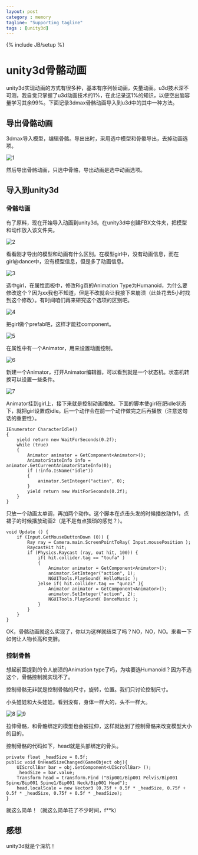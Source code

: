 ```yaml
---
layout: post
category : memory
tagline: "Supporting tagline"
tags : [unity3d]
---
```

{% include JB/setup %}

# unity3d骨骼动画
unity3d实现动画的方式有很多种，基本有序列帧动画，矢量动画。u3d技术深不可测，我自觉只掌握了u3d动画技术的1%，在此记录这1%的知识，以便空出脑容量学习其余99%。下面记录3dmax骨骼动画导入到u3d中的其中一种方法。

## 导出骨骼动画
3dmax导入模型，编辑骨骼。导出出时，采用选中模型和骨骼导出，去掉动画选项。

![1](/../../assets/images/unity3d-bone-animation/1.jpg)

然后导出骨骼动画，只选中骨骼，导出动画是选中动画选项。

## 导入到unity3d

### 骨骼动画

有了原料，现在开始导入动画到unity3d。在unity3d中创建FBX文件夹，把模型和动作放入该文件夹。

![2](/../../assets/images/unity3d-bone-animation/2.jpg)

看看刚才导出的模型和动画有什么区别。在模型girl中，没有动画信息，而在girl@dance中，没有模型信息，但是多了动画信息。

![3](/../../assets/images/unity3d-bone-animation/3.jpg)

选中girl，在属性面板中，修改Rig页的Animation Type为Humanoid，为什么要修改这个？因为xx我也不知道，但是不改就会让我接下来崩溃（此处花去5小时找到这个修改）。有时间咱们再来研究这个选项的区别吧。

![4](/../../assets/images/unity3d-bone-animation/4.jpg)

把girl做个prefab吧，这样才能挂component。

![5](/../../assets/images/unity3d-bone-animation/5.jpg)

在属性中有一个Animator，用来设置动画控制。

![6](/../../assets/images/unity3d-bone-animation/6.jpg)

新建一个Animator，打开Animator编辑器，可以看到就是一个状态机。状态机转换可以设置一些条件。

![7](/../../assets/images/unity3d-bone-animation/7.jpg)

Animator挂到girl上，接下来就是控制动画播放。下面的脚本使girl在肥idle状态下，就把girl设置成idle。后一个动作会在前一个动作做完之后再播放（注意这句话的重要性）。

	IEnumerator CharacterIdle()
	{
		yield return new WaitForSeconds(0.2f);
		while (true)
		{
			Animator animator = GetComponent<Animator>();
			AnimatorStateInfo info = animator.GetCurrentAnimatorStateInfo(0);
			if (!info.IsName("idle"))
			{
				animator.SetInteger("action", 0);
			}
			yield return new WaitForSeconds(0.2f);
		}
	}

只放一个动画太单调，再加两个动作。这个脚本在点击头发的时候播放动作1，点裙子的时候播放动画2（是不是有点猥琐的感觉？）。

	void Update () {
		if (Input.GetMouseButtonDown (0)) {
			Ray ray = Camera.main.ScreenPointToRay( Input.mousePosition );
			RaycastHit hit;
			if (Physics.Raycast (ray, out hit, 100)) {
				if( hit.collider.tag == "toufa" )
				{
					Animator animator = GetComponent<Animator>();
					animator.SetInteger("action", 1);
					NGUITools.PlaySound( HelloMusic );
				}else if( hit.collider.tag == "qunzi" ){
					Animator animator = GetComponent<Animator>();
					animator.SetInteger("action", 2);
					NGUITools.PlaySound( DanceMusic );
				}
			}
		}
	}

OK，骨骼动画就这么实现了，你以为这样就结束了吗？NO，NO，NO。来看一下如何让人物长高和变胖。

### 控制骨骼

想起前面提到的令人崩溃的Animation type了吗，为啥要选Humanoid？因为不选这个，骨骼控制就实现不了。

控制骨骼无非就是控制骨骼的尺寸，旋转，位置。我们只讨论控制尺寸。

小头娃娃和大头娃娃。看到没有，身体一样大的，头不一样大。

![8](/../../assets/images/unity3d-bone-animation/8.jpg)
![9](/../../assets/images/unity3d-bone-animation/9.jpg)

拉伸骨骼，和骨骼绑定的模型也会被拉伸，这样就达到了控制骨骼来改变模型大小的目的。

控制骨骼的代码如下，head就是头部绑定的骨头。

	private float _headSize = 0.5f;
	public void OnHeadSizeChanged(GameObject obj){
		UIScrollBar bar = obj.GetComponent<UIScrollBar> ();
		_headSize = bar.value;
		Transform head = transform.Find ("Bip001/Bip001 Pelvis/Bip001 Spine/Bip001 Spine1/Bip001 Neck/Bip001 Head");
		head.localScale = new Vector3 (0.75f + 0.5f * _headSize, 0.75f + 0.5f * _headSize, 0.75f + 0.5f * _headSize);
	}
	

就这么简单！（就这么简单花了不少时间，f**k）

## 感想
unity3d就是个深坑！